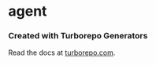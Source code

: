 # agent

### Created with Turborepo Generators

Read the docs at [turborepo.com](https://turborepo.com/docs/guides/generating-code).
